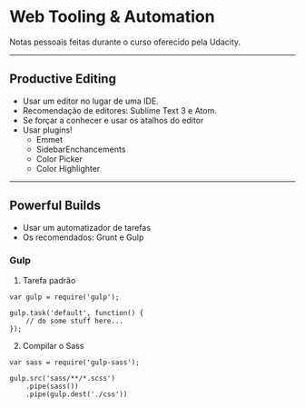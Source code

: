 # Web Tooling & Automation

Notas pessoais feitas durante o curso oferecido pela Udacity.

---

## Productive Editing

- Usar um editor no lugar de uma IDE.
- Recomendação de editores: Sublime Text 3 e Atom.
- Se forçar a conhecer e usar os atalhos do editor
- Usar plugins!
	- Emmet
	- SidebarEnchancements
	- Color Picker
	- Color Highlighter

---

## Powerful Builds

- Usar um automatizador de tarefas
- Os recomendados: Grunt e Gulp

### Gulp

1. Tarefa padrão

```
var gulp = require('gulp');

gulp.task('default', function() {
	// do some stuff here...
});
```

2. Compilar o Sass

```
var sass = require('gulp-sass');

gulp.src('sass/**/*.scss')
	.pipe(sass())
	.pipe(gulp.dest('./css'))
```